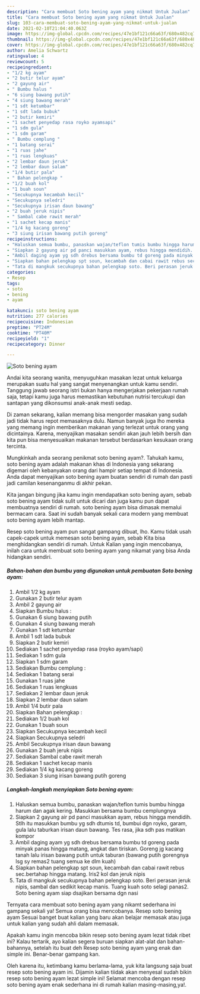 ```yaml
---
description: "Cara membuat Soto bening ayam yang nikmat Untuk Jualan"
title: "Cara membuat Soto bening ayam yang nikmat Untuk Jualan"
slug: 103-cara-membuat-soto-bening-ayam-yang-nikmat-untuk-jualan
date: 2021-02-10T21:04:40.063Z
image: https://img-global.cpcdn.com/recipes/47e1bf121c66a63f/680x482cq70/soto-bening-ayam-foto-resep-utama.jpg
thumbnail: https://img-global.cpcdn.com/recipes/47e1bf121c66a63f/680x482cq70/soto-bening-ayam-foto-resep-utama.jpg
cover: https://img-global.cpcdn.com/recipes/47e1bf121c66a63f/680x482cq70/soto-bening-ayam-foto-resep-utama.jpg
author: Amelia Schwartz
ratingvalue: 4
reviewcount: 5
recipeingredient:
- "1/2 kg ayam"
- "2 butir telur ayam"
- "2 gayung air"
- " Bumbu halus "
- "6 siung bawang putih"
- "4 siung bawang merah"
- "1 sdt ketumbar"
- "1 sdt lada bubuk"
- "2 butir kemiri"
- "1 sachet penyedap rasa royko ayamsapi"
- "1 sdm gula"
- "1 sdm garam"
- " Bumbu cemplung "
- "1 batang serai"
- "1 ruas jahe"
- "1 ruas lengkuas"
- "2 lembar daun jeruk"
- "2 lembar daun salam"
- "1/4 butir pala"
- " Bahan pelengkap "
- "1/2 buah kol"
- "1 buah soun"
- "Secukupnya kecambah kecil"
- "Secukupnya seledri"
- "Secukupnya irisan daun bawang"
- "2 buah jeruk nipis"
- " Sambal cabe rawit merah"
- "1 sachet kecap manis"
- "1/4 kg kacang goreng"
- "3 siung irisan bawang putih goreng"
recipeinstructions:
- "Haluskan semua bumbu, panaskan wajan/teflon tumis bumbu hingga harum dan agak kering. Masukkan bersama bumbu cemplungnya"
- "Siapkan 2 gayung air pd panci masukkan ayam, rebus hingga mendidih. Stlh itu masukkan bumbu yg sdh dtumis td, bumbui dgn royko, garam, gula lalu taburkan irisan daun bawang. Tes rasa, jika sdh pas matikan kompor"
- "Ambil daging ayam yg sdh drebus bersama bumbu td goreng pada minyak panas hingga matang, angkat dan tiriskan. Goreng jg kacang tanah lalu irisan bawang putih untuk taburan (bawang putih gorengnya lsg sy remas2 tuang semua ke dlm kuah)"
- "Siapkan bahan pelengkap spt soun, kecambah dan cabai rawit rebus sec.bertahap hingga matang. Iris2 kol dan jeruk nipis"
- "Tata di mangkuk secukupnya bahan pelengkap soto. Beri perasan jeruk nipis, sambal dan sedikit kecap manis. Tuang kuah soto selagi panas2. Soto bening ayam siap dsajikan bersama dgn nasi"
categories:
- Resep
tags:
- soto
- bening
- ayam

katakunci: soto bening ayam 
nutrition: 277 calories
recipecuisine: Indonesian
preptime: "PT24M"
cooktime: "PT40M"
recipeyield: "1"
recipecategory: Dinner

---
```



![Soto bening ayam](https://img-global.cpcdn.com/recipes/47e1bf121c66a63f/680x482cq70/soto-bening-ayam-foto-resep-utama.jpg)

Andai kita seorang wanita, menyuguhkan masakan lezat untuk keluarga merupakan suatu hal yang sangat menyenangkan untuk kamu sendiri. Tanggung jawab seorang istri bukan hanya mengerjakan pekerjaan rumah saja, tetapi kamu juga harus memastikan kebutuhan nutrisi tercukupi dan santapan yang dikonsumsi anak-anak mesti sedap.

Di zaman  sekarang, kalian memang bisa mengorder masakan yang sudah jadi tidak harus repot memasaknya dulu. Namun banyak juga lho mereka yang memang ingin memberikan makanan yang terlezat untuk orang yang dicintainya. Karena, menyajikan masakan sendiri akan jauh lebih bersih dan kita pun bisa menyesuaikan makanan tersebut berdasarkan kesukaan orang tercinta. 



Mungkinkah anda seorang penikmat soto bening ayam?. Tahukah kamu, soto bening ayam adalah makanan khas di Indonesia yang sekarang digemari oleh kebanyakan orang dari hampir setiap tempat di Indonesia. Anda dapat menyajikan soto bening ayam buatan sendiri di rumah dan pasti jadi camilan kesenanganmu di akhir pekan.

Kita jangan bingung jika kamu ingin mendapatkan soto bening ayam, sebab soto bening ayam tidak sulit untuk dicari dan juga kamu pun dapat membuatnya sendiri di rumah. soto bening ayam bisa dimasak memalui bermacam cara. Saat ini sudah banyak sekali cara modern yang membuat soto bening ayam lebih mantap.

Resep soto bening ayam pun sangat gampang dibuat, lho. Kamu tidak usah capek-capek untuk memesan soto bening ayam, sebab Kita bisa menghidangkan sendiri di rumah. Untuk Kalian yang ingin mencobanya, inilah cara untuk membuat soto bening ayam yang nikamat yang bisa Anda hidangkan sendiri.

<!--inarticleads1-->

##### Bahan-bahan dan bumbu yang digunakan untuk pembuatan Soto bening ayam:

1. Ambil 1/2 kg ayam
1. Gunakan 2 butir telur ayam
1. Ambil 2 gayung air
1. Siapkan  Bumbu halus :
1. Gunakan 6 siung bawang putih
1. Gunakan 4 siung bawang merah
1. Gunakan 1 sdt ketumbar
1. Ambil 1 sdt lada bubuk
1. Siapkan 2 butir kemiri
1. Sediakan 1 sachet penyedap rasa (royko ayam/sapi)
1. Sediakan 1 sdm gula
1. Siapkan 1 sdm garam
1. Sediakan  Bumbu cemplung :
1. Sediakan 1 batang serai
1. Gunakan 1 ruas jahe
1. Sediakan 1 ruas lengkuas
1. Sediakan 2 lembar daun jeruk
1. Siapkan 2 lembar daun salam
1. Ambil 1/4 butir pala
1. Siapkan  Bahan pelengkap :
1. Sediakan 1/2 buah kol
1. Gunakan 1 buah soun
1. Siapkan Secukupnya kecambah kecil
1. Siapkan Secukupnya seledri
1. Ambil Secukupnya irisan daun bawang
1. Gunakan 2 buah jeruk nipis
1. Sediakan  Sambal cabe rawit merah
1. Sediakan 1 sachet kecap manis
1. Sediakan 1/4 kg kacang goreng
1. Sediakan 3 siung irisan bawang putih goreng




<!--inarticleads2-->

##### Langkah-langkah menyiapkan Soto bening ayam:

1. Haluskan semua bumbu, panaskan wajan/teflon tumis bumbu hingga harum dan agak kering. Masukkan bersama bumbu cemplungnya
1. Siapkan 2 gayung air pd panci masukkan ayam, rebus hingga mendidih. Stlh itu masukkan bumbu yg sdh dtumis td, bumbui dgn royko, garam, gula lalu taburkan irisan daun bawang. Tes rasa, jika sdh pas matikan kompor
1. Ambil daging ayam yg sdh drebus bersama bumbu td goreng pada minyak panas hingga matang, angkat dan tiriskan. Goreng jg kacang tanah lalu irisan bawang putih untuk taburan (bawang putih gorengnya lsg sy remas2 tuang semua ke dlm kuah)
1. Siapkan bahan pelengkap spt soun, kecambah dan cabai rawit rebus sec.bertahap hingga matang. Iris2 kol dan jeruk nipis
1. Tata di mangkuk secukupnya bahan pelengkap soto. Beri perasan jeruk nipis, sambal dan sedikit kecap manis. Tuang kuah soto selagi panas2. Soto bening ayam siap dsajikan bersama dgn nasi




Ternyata cara membuat soto bening ayam yang nikamt sederhana ini gampang sekali ya! Semua orang bisa mencobanya. Resep soto bening ayam Sesuai banget buat kalian yang baru akan belajar memasak atau juga untuk kalian yang sudah ahli dalam memasak.

Apakah kamu ingin mencoba bikin resep soto bening ayam lezat tidak ribet ini? Kalau tertarik, ayo kalian segera buruan siapkan alat-alat dan bahan-bahannya, setelah itu buat deh Resep soto bening ayam yang enak dan simple ini. Benar-benar gampang kan. 

Oleh karena itu, ketimbang kamu berlama-lama, yuk kita langsung saja buat resep soto bening ayam ini. Dijamin kalian tiidak akan menyesal sudah bikin resep soto bening ayam lezat simple ini! Selamat mencoba dengan resep soto bening ayam enak sederhana ini di rumah kalian masing-masing,ya!.

